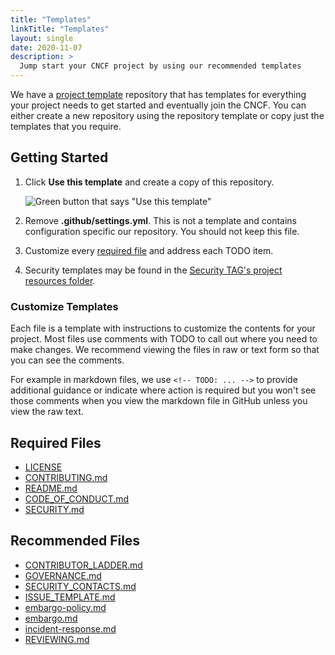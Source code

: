 ```yaml
---
title: "Templates"
linkTitle: "Templates"
layout: single
date: 2020-11-07
description: >
  Jump start your CNCF project by using our recommended templates
---
```


We have a [project template] repository that has templates for everything your project needs
to get started and eventually join the CNCF. You can either create a new repository using the repository template or copy just the templates that you require.

## Getting Started

1. Click **Use this template** and create a copy of this repository.

    ![Green button that says "Use this template"](https://user-images.githubusercontent.com/1368985/95903529-e9c32f00-0d5b-11eb-8723-4369f7c9e044.png)
1. Remove **.github/settings.yml**. This is not a template and contains
   configuration specific our repository. You should not keep this file.
1. Customize every [required file](#required-files) and address each TODO item.
1. Security templates may be found in the [Security TAG's project resources
   folder](https://github.com/cncf/tag-security/tree/main/project-resources).

### Customize Templates

Each file is a template with instructions to customize the contents for your project.
Most files use comments with TODO to call out where you need to make changes. We recommend
viewing the files in raw or text form so that you can see the comments. 

For example in markdown files, we use `<!-- TODO: ... -->` to provide additional
guidance or indicate where action is required but you won't see those comments
when you view the markdown file in GitHub unless you view the raw text.

## Required Files

* [LICENSE](https://github.com/cncf/project-template/blob/main/LICENSE)
* [CONTRIBUTING.md](https://github.com/cncf/project-template/blob/main/CONTRIBUTING.md)
* [README.md](https://github.com/cncf/project-template/blob/main/README.md)
* [CODE_OF_CONDUCT.md](https://github.com/cncf/project-template/blob/main/CODE_OF_CONDUCT.md)
* [SECURITY.md](https://github.com/cncf/tag-security/blob/main/project-resources/templates/SECURITY.md)

## Recommended Files
* [CONTRIBUTOR_LADDER.md](https://github.com/cncf/project-template/blob/main/CONTRIBUTOR_LADDER.md)
* [GOVERNANCE.md](https://github.com/cncf/project-template/blob/main/GOVERNANCE.md)
* [SECURITY_CONTACTS.md](https://github.com/cncf/tag-security/blob/main/project-resources/templates/SECURITY_CONTACTS.md)
* [ISSUE_TEMPLATE.md](https://github.com/cncf/tag-security/blob/main/project-resources/templates/ISSUE_TEMPLATE.md)
* [embargo-policy.md](https://github.com/cncf/tag-security/blob/main/project-resources/templates/embargo-policy.md)
* [embargo.md](https://github.com/cncf/tag-security/blob/main/project-resources/templates/embargo.md)
* [incident-response.md](https://github.com/cncf/tag-security/blob/main/project-resources/templates/incident-response.md)
* [REVIEWING.md](recommended/reviewing/)

[contrib-strat]: https://github.com/cncf/tag-contributor-strategy/blob/main/README.md
[project template]: https://github.com/cncf/project-template
